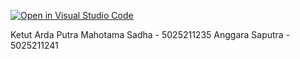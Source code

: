 [![Open in Visual Studio Code](https://classroom.github.com/assets/open-in-vscode-c66648af7eb3fe8bc4f294546bfd86ef473780cde1dea487d3c4ff354943c9ae.svg)](https://classroom.github.com/online_ide?assignment_repo_id=10264425&assignment_repo_type=AssignmentRepo)

Ketut Arda Putra Mahotama Sadha - 5025211235
Anggara Saputra - 5025211241
